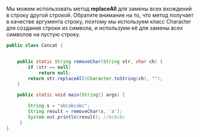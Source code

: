 Мы можем использовать метод **replaceAll** для замены всех вхождений в строку другой строкой.
Обратите внимание на то, что метод получает в качестве аргумента строку, поэтому мы используем класс Character для создания строки из символа, и используем её для замены всех символов на пустую строку.

```java
public class Concat {


    public static String removeChar(String str, char ch) {
        if (str == null)
            return null;
        return str.replaceAll(Character.toString(ch), "");
    }

    public static void main(String[] args) {

        String s = "abcabcabc";
        String result = removeChar(s, 'a');
        System.out.println(result); //bcbcbc
     }
}
```